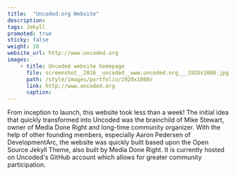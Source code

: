 ```yaml
---
title:  "Uncoded.org Website"
description:
tags: Jekyll
promoted: true                                                                  # carousel: true = promoted to image carousel
sticky: false                                                                   # carousel: true = first slide (css: active)
weight: 10                                                                      # carousel: sort order (reversed from high to low)
website_url: http://www.uncoded.org
images:
    - title: Uncoded website homepage
      file: screenshot__2016__uncoded__www.uncoded.org___1920x1080.jpg
      path: /style/images/portfolio/1920x1080/
      link: http://www.uncoded.org
      caption:
---
```


From inception to launch, this website took less than a week! The initial idea that quickly transformed into Uncoded was the brainchild of Mike Stewart, owner of Media Done Right and long-time community organizer. With the help of other founding members, especially Aaron Pedersen of DevelopmentArc, the website was quickly built based upon the Open Source Jekyll Theme, also built by Media Done Right. It is currently hosted on Uncoded's GitHub account which allows for greater community participation.
